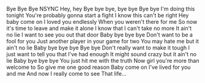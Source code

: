 Bye Bye Bye
NSYNC
Hey, hey
Bye bye bye, bye bye
Bye bye
I'm doing this tonight
You're probably gonna start a fight
I know this can't be right
Hey baby come on
I loved you endlessly
When you weren't there for me
So now it's time to leave and make it alone
I know that I can't take no more
It ain't no lie
I want to see you out that door
Baby bye bye bye
Don't want to be a fool for you
Just another player in your game for two
You may hate me but it ain't no lie
Baby bye bye bye
Bye bye
Don't really want to make it tough
I just want to tell you that I've had enough
It might sound crazy but it ain't no lie
Baby bye bye bye
You just hit me with the truth
Now girl you're more than welcome to
So give me one good reason
Baby come on
I've lived for you and me
And now I really come to see
That life…